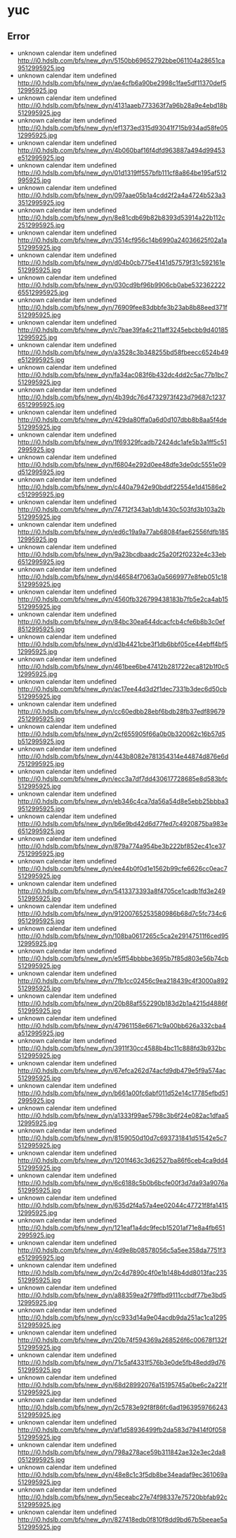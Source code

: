 # yuc
## Error
- unknown calendar item undefined http://i0.hdslb.com/bfs/new_dyn/5150bb69652792bbe061104a28651ca9512995925.jpg
- unknown calendar item undefined http://i0.hdslb.com/bfs/new_dyn/ae4cfb6a90be2998c1fae5df11370def512995925.jpg
- unknown calendar item undefined http://i0.hdslb.com/bfs/new_dyn/4131aaeb773363f7a96b28a9e4ebd18b512995925.jpg
- unknown calendar item undefined http://i0.hdslb.com/bfs/new_dyn/ef1373ed315d93041f715b934ad58fe0512995925.jpg
- unknown calendar item undefined http://i0.hdslb.com/bfs/new_dyn/4b060baf16f4dfd963887a494d99453e512995925.jpg
- unknown calendar item undefined http://i0.hdslb.com/bfs/new_dyn/01d1319ff557bfb111cf8a864be195af512995925.jpg
- unknown calendar item undefined http://i0.hdslb.com/bfs/new_dyn/097aae05b1a4cdd2f2a4a4724b523a33512995925.jpg
- unknown calendar item undefined http://i0.hdslb.com/bfs/new_dyn/8e81cdb69b82b8393d53914a22b112c2512995925.jpg
- unknown calendar item undefined http://i0.hdslb.com/bfs/new_dyn/3514cf956c14b6990a24036625f02a1a512995925.jpg
- unknown calendar item undefined http://i0.hdslb.com/bfs/new_dyn/d04b0cb775e4141d57579f31c592161e512995925.jpg
- unknown calendar item undefined http://i0.hdslb.com/bfs/new_dyn/030cd9bf96b9906cb0abe53236222265512995925.jpg
- unknown calendar item undefined http://i0.hdslb.com/bfs/new_dyn/76909fee83dbbfe3b23ab8b88eed371f512995925.jpg
- unknown calendar item undefined http://i0.hdslb.com/bfs/new_dyn/c7bae39fa4c211aff3245ebcbb9d4018512995925.jpg
- unknown calendar item undefined http://i0.hdslb.com/bfs/new_dyn/a3528c3b348255bd58fbeecc6524b49e512995925.jpg
- unknown calendar item undefined http://i0.hdslb.com/bfs/new_dyn/fa34ac083f6b432dc4dd2c5ac77b1bc7512995925.jpg
- unknown calendar item undefined http://i0.hdslb.com/bfs/new_dyn/4b39dc76d4732973f423d79687c12376512995925.jpg
- unknown calendar item undefined http://i0.hdslb.com/bfs/new_dyn/429da80ffa0a6d0d107dbb8b8aa5f4de512995925.jpg
- unknown calendar item undefined http://i0.hdslb.com/bfs/new_dyn/1f69329fcadb72424dc1afe5b3a1ff5c512995925.jpg
- unknown calendar item undefined http://i0.hdslb.com/bfs/new_dyn/f6804e292d0ee48dfe3de0dc5551e09d512995925.jpg
- unknown calendar item undefined http://i0.hdslb.com/bfs/new_dyn/c440a7942e90bddf22554e1d41586e2c512995925.jpg
- unknown calendar item undefined http://i0.hdslb.com/bfs/new_dyn/74712f343ab1db1430c503fd3b103a2b512995925.jpg
- unknown calendar item undefined http://i0.hdslb.com/bfs/new_dyn/ed6c19a9a77ab68084fae62556fdfb18512995925.jpg
- unknown calendar item undefined http://i0.hdslb.com/bfs/new_dyn/9a23bcdbaadc25a20f2f0232e4c33eb6512995925.jpg
- unknown calendar item undefined http://i0.hdslb.com/bfs/new_dyn/d46584f7063a0a5669977e8feb051c18512995925.jpg
- unknown calendar item undefined http://i0.hdslb.com/bfs/new_dyn/4560fb326799438183b7fb5e2ca4ab15512995925.jpg
- unknown calendar item undefined http://i0.hdslb.com/bfs/new_dyn/84bc30ea644dcacfcb4cfe6b8b3c0ef8512995925.jpg
- unknown calendar item undefined http://i0.hdslb.com/bfs/new_dyn/d3b4421cbe3f1db6bbf05ce44ebff4bf512995925.jpg
- unknown calendar item undefined http://i0.hdslb.com/bfs/new_dyn/461bee6be47412b281722eca812b1f0c512995925.jpg
- unknown calendar item undefined http://i0.hdslb.com/bfs/new_dyn/ac17ee44d3d2f1dec7331b3dec6d50cb512995925.jpg
- unknown calendar item undefined http://i0.hdslb.com/bfs/new_dyn/cc60edbb28ebf6bdb28fb37edf896792512995925.jpg
- unknown calendar item undefined http://i0.hdslb.com/bfs/new_dyn/2cf655905f66a0b0b320062c16b57d5b512995925.jpg
- unknown calendar item undefined http://i0.hdslb.com/bfs/new_dyn/443b8082e781354314e44874d876e6d7512995925.jpg
- unknown calendar item undefined http://i0.hdslb.com/bfs/new_dyn/ecc3a7df7dd430617728685e8d583bfc512995925.jpg
- unknown calendar item undefined http://i0.hdslb.com/bfs/new_dyn/eb346c4ca7da56a54d8e5ebb25bbba39512995925.jpg
- unknown calendar item undefined http://i0.hdslb.com/bfs/new_dyn/b6e9bd42d6d77fed7c4920875ba983e6512995925.jpg
- unknown calendar item undefined http://i0.hdslb.com/bfs/new_dyn/879a774a954be3b222bf852ec41ce377512995925.jpg
- unknown calendar item undefined http://i0.hdslb.com/bfs/new_dyn/ee44b0f0d1e1562b99cfe6626cc0eac7512995925.jpg
- unknown calendar item undefined http://i0.hdslb.com/bfs/new_dyn/5413373393a8f4705ce1cadb1fd3e249512995925.jpg
- unknown calendar item undefined http://i0.hdslb.com/bfs/new_dyn/91200765253580986b68d7c5fc734c69512995925.jpg
- unknown calendar item undefined http://i0.hdslb.com/bfs/new_dyn/108ba0617265c5ca2e29147511f6ced9512995925.jpg
- unknown calendar item undefined http://i0.hdslb.com/bfs/new_dyn/e5ff54bbbbe3695b7f85d803e56b74cb512995925.jpg
- unknown calendar item undefined http://i0.hdslb.com/bfs/new_dyn/7fb1cc02456c9ea218439c4f3000a892512995925.jpg
- unknown calendar item undefined http://i0.hdslb.com/bfs/new_dyn/20b88af552290b183d2b1a4215d4886f512995925.jpg
- unknown calendar item undefined http://i0.hdslb.com/bfs/new_dyn/47961158e6671c9a00bb626a332cba4a512995925.jpg
- unknown calendar item undefined http://i0.hdslb.com/bfs/new_dyn/3911f30cc4588b4bc11c888fd3b932bc512995925.jpg
- unknown calendar item undefined http://i0.hdslb.com/bfs/new_dyn/67efca262d74acfd9db479e5f9a574ac512995925.jpg
- unknown calendar item undefined http://i0.hdslb.com/bfs/new_dyn/b661a00fc6abf011d52e14c17785efbd512995925.jpg
- unknown calendar item undefined http://i0.hdslb.com/bfs/new_dyn/a1333f99ae5798c3b6f24e082ac1dfaa512995925.jpg
- unknown calendar item undefined http://i0.hdslb.com/bfs/new_dyn/8159050d10d7c693731841d51542e5c7512995925.jpg
- unknown calendar item undefined http://i0.hdslb.com/bfs/new_dyn/1201f463c3d62527ba86f6ceb4ca9dd4512995925.jpg
- unknown calendar item undefined http://i0.hdslb.com/bfs/new_dyn/6c6188c5b0b6bcfe00f3d7da93a9076a512995925.jpg
- unknown calendar item undefined http://i0.hdslb.com/bfs/new_dyn/635d2f4a57a4ee02044c47721f8fa141512995925.jpg
- unknown calendar item undefined http://i0.hdslb.com/bfs/new_dyn/121eaf1a4dc9fecb15201af71e8a4fb6512995925.jpg
- unknown calendar item undefined http://i0.hdslb.com/bfs/new_dyn/4d9e8b08578056c5a5ee358da7751f3e512995925.jpg
- unknown calendar item undefined http://i0.hdslb.com/bfs/new_dyn/2c4d7890c4f0e1b148b4dd8013fac235512995925.jpg
- unknown calendar item undefined http://i0.hdslb.com/bfs/new_dyn/a88359ea2f79ffbd9111ccbdf77be3bd512995925.jpg
- unknown calendar item undefined http://i0.hdslb.com/bfs/new_dyn/cc933d14a9e04acdb9da251ac1ca1295512995925.jpg
- unknown calendar item undefined http://i0.hdslb.com/bfs/new_dyn/20b74f594369a268526f6c00678f132f512995925.jpg
- unknown calendar item undefined http://i0.hdslb.com/bfs/new_dyn/71c5af4331f576b3e0de5fb48edd9d76512995925.jpg
- unknown calendar item undefined http://i0.hdslb.com/bfs/new_dyn/68d28992076a15195745a0be6c2a221f512995925.jpg
- unknown calendar item undefined http://i0.hdslb.com/bfs/new_dyn/2c5783e92f8f86fc6ad1963959766243512995925.jpg
- unknown calendar item undefined http://i0.hdslb.com/bfs/new_dyn/af1d58936499fb2da583d79414f0f058512995925.jpg
- unknown calendar item undefined http://i0.hdslb.com/bfs/new_dyn/798a278ace59b311842ae32e3ec2da80512995925.jpg
- unknown calendar item undefined http://i0.hdslb.com/bfs/new_dyn/48e8c1c3f5db8be34eadaf9ec361069a512995925.jpg
- unknown calendar item undefined http://i0.hdslb.com/bfs/new_dyn/5eceabc27e74f98337e75720bbfab92c512995925.jpg
- unknown calendar item undefined http://i0.hdslb.com/bfs/new_dyn/827418edb0f810f8dd9bd67b5beeae5a512995925.jpg
